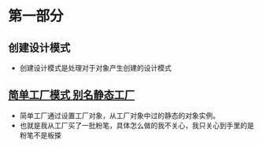 # 第一部分
  ## 创建设计模式
  - 创建设计模式是处理对于对象产生创建的设计模式
  ## [简单工厂模式 别名静态工厂](/part1/simple_function.md)
  - 简单工厂通过设置工厂对象，从工厂对象中过的静态的对象实例。
  - 也就是我从工厂买了一批粉笔，具体怎么做的我不关心，我只关心到手里的是粉笔不是板搽
